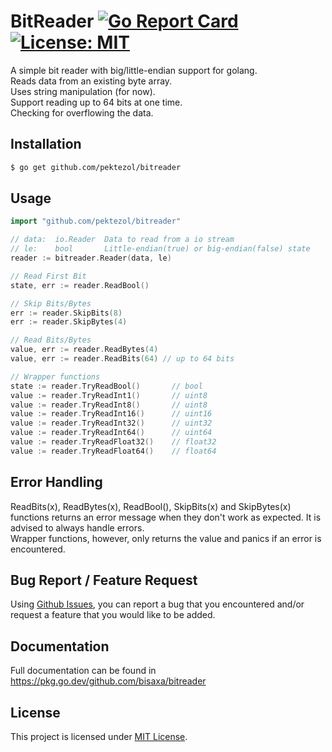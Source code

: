 # BitReader [![Go Report Card](https://goreportcard.com/badge/github.com/pektezol/bitreader)](https://goreportcard.com/report/github.com/pektezol/bitreader) [![License: MIT](https://img.shields.io/badge/License-MIT-yellow.svg)](https://github.com/pektezol/bitreader/blob/main/LICENSE)
A simple bit reader with big/little-endian support for golang.\
Reads data from an existing byte array.\
Uses string manipulation (for now).\
Support reading up to 64 bits at one time.\
Checking for overflowing the data.

## Installation
```bash
$ go get github.com/pektezol/bitreader
```

## Usage

```go
import "github.com/pektezol/bitreader"

// data:  io.Reader  Data to read from a io stream
// le:    bool       Little-endian(true) or big-endian(false) state
reader := bitreader.Reader(data, le)

// Read First Bit
state, err := reader.ReadBool()

// Skip Bits/Bytes
err := reader.SkipBits(8)
err := reader.SkipBytes(4)

// Read Bits/Bytes
value, err := reader.ReadBytes(4)
value, err := reader.ReadBits(64) // up to 64 bits

// Wrapper functions
state := reader.TryReadBool()       // bool
value := reader.TryReadInt1()       // uint8
value := reader.TryReadInt8()       // uint8
value := reader.TryReadInt16()      // uint16
value := reader.TryReadInt32()      // uint32
value := reader.TryReadInt64()      // uint64
value := reader.TryReadFloat32()    // float32
value := reader.TryReadFloat64()    // float64
```

## Error Handling
ReadBits(x), ReadBytes(x), ReadBool(), SkipBits(x) and SkipBytes(x) functions returns an error message when they don't work as expected. It is advised to always handle errors. \
Wrapper functions, however, only returns the value and panics if an error is encountered.

## Bug Report / Feature Request
Using [Github Issues](https://github.com/BiSaXa/BitReader/issues/new/choose), you can report a bug that you encountered and/or request a feature that you would like to be added.

## Documentation

Full documentation can be found in https://pkg.go.dev/github.com/bisaxa/bitreader

## License
This project is licensed under [MIT License](LICENSE).